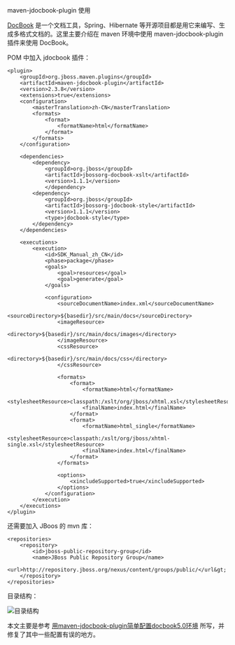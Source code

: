 maven-jdocbook-plugin 使用

[DocBook](http://www.docbook.org/) 是一个文档工具，Spring、Hibernate 等开源项目都是用它来编写、生成多格式文档的。这里主要介绍在 maven 环境中使用 maven-jdocbook-plugin 插件来使用 DocBook。

POM 中加入 jdocbook 插件：

```
<plugin>
    <groupId>org.jboss.maven.plugins</groupId>
    <artifactId>maven-jdocbook-plugin</artifactId>
    <version>2.3.8</version>
    <extensions>true</extensions>
    <configuration>
        <masterTranslation>zh-CN</masterTranslation>
        <formats>
            <format>
                <formatName>html</formatName>
            </format>
        </formats>
    </configuration>

    <dependencies>
        <dependency>
            <groupId>org.jboss</groupId>
            <artifactId>jbossorg-docbook-xslt</artifactId>
            <version>1.1.1</version>
            </dependency>
        <dependency>
            <groupId>org.jboss</groupId>
            <artifactId>jbossorg-jdocbook-style</artifactId>
            <version>1.1.1</version>
            <type>jdocbook-style</type>
        </dependency>
    </dependencies>

    <executions>
        <execution>
            <id>SDK_Manual_zh_CN</id>
            <phase>package</phase>
            <goals>
                <goal>resources</goal>
                <goal>generate</goal>
            </goals>

            <configuration>
                <sourceDocumentName>index.xml</sourceDocumentName>
                <sourceDirectory>${basedir}/src/main/docs</sourceDirectory>
                <imageResource>
                    <directory>${basedir}/src/main/docs/images</directory>
                </imageResource>
                <cssResource>
                    <directory>${basedir}/src/main/docs/css</directory>
                </cssResource>

                <formats>
                    <format>
                        <formatName>html</formatName>
                        <stylesheetResource>classpath:/xslt/org/jboss/xhtml.xsl</stylesheetResource>
                        <finalName>index.html</finalName>
                    </format>
                    <format>
                        <formatName>html_single</formatName>
                        <stylesheetResource>classpath:/xslt/org/jboss/xhtml-single.xsl</stylesheetResource>
                        <finalName>index.html</finalName>
                    </format>
                </formats>

                <options>
                    <xincludeSupported>true</xincludeSupported>
                </options>
            </configuration>
        </execution>
    </executions>
</plugin>
```

还需要加入 JBoos 的 mvn 库：

```
<repositories>
    <repository>
        <id>jboss-public-repository-group</id>
        <name>JBoss Public Repository Group</name>
        <url>http://repository.jboss.org/nexus/content/groups/public/</url&gt;
    </repository>
</repositories>
```

目录结构：


![目录结构](https://pyqdbw.dm2302.livefilestore.com/y2p1MpINCmrzVLlvjf6p8o1ZwxXXKvDtrJbOdqFMpz5Hwr08vSWTxR57tHzk-fp6j68eVJ4T33FseHLLoDiGvuB6NaFKjcU9F50vDXaVde2rH8/docbook.png?psid=1)

本文主要是参考 [用maven-jdocbook-plugin简单配置docbook5.0环境](http://www.blogjava.net/kuuyee/archive/2009/07/27/288613.html) 所写，并修复了其中一些配置有误的地方。


